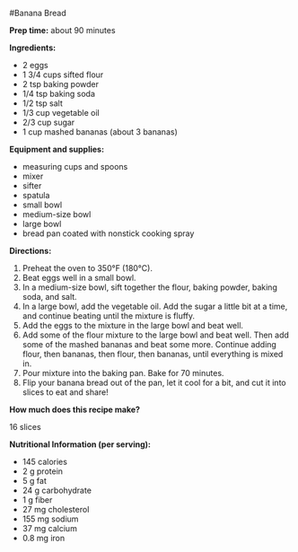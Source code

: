 #Banana Bread

**Prep time:** about 90 minutes

**Ingredients:**

* 2 eggs
* 1 3/4 cups sifted flour
* 2 tsp baking powder
* 1/4 tsp baking soda
* 1/2 tsp salt
* 1/3 cup vegetable oil
* 2/3 cup sugar
* 1 cup mashed bananas (about 3 bananas)

**Equipment and supplies:**

* measuring cups and spoons
* mixer
* sifter
* spatula
* small bowl
* medium-size bowl
* large bowl
* bread pan coated with nonstick cooking spray

**Directions:**

1. Preheat the oven to 350°F (180°C).
2. Beat eggs well in a small bowl.
3. In a medium-size bowl, sift together the flour, baking powder, baking soda, and salt.
4. In a large bowl, add the vegetable oil. Add the sugar a little bit at a time, and continue beating until the mixture is fluffy.
5. Add the eggs to the mixture in the large bowl and beat well.
6. Add some of the flour mixture to the large bowl and beat well. Then add some of the mashed bananas and beat some more. Continue adding flour, then bananas, then flour, then bananas, until everything is mixed in.
7. Pour mixture into the baking pan. Bake for 70 minutes.
8. Flip your banana bread out of the pan, let it cool for a bit, and cut it into slices to eat and share!

**How much does this recipe make?**

16 slices

**Nutritional Information (per serving):**

* 145 calories
* 2 g protein
* 5 g fat
* 24 g carbohydrate
* 1 g fiber
* 27 mg cholesterol
* 155 mg sodium
* 37 mg calcium
* 0.8 mg iron
